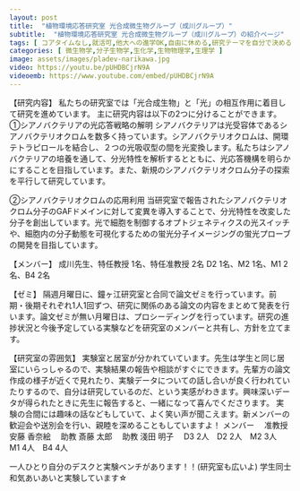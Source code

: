 ```yaml
---
layout: post
title:  "植物環境応答研究室 光合成微生物グループ（成川グループ）"
subtitle:  "植物環境応答研究室 光合成微生物グループ（成川グループ）の紹介ページ"
tags: [ コアタイムなし,就活可,他大への進学OK,自由に休める,研究テーマを自分で決める,研究テーマが与えられる ]
categories: [ 微生物学,分子生物学,生化学,生物物理学,生理学 ]
image: assets/images/pladev-narikawa.jpg
video: https://youtu.be/pUHDBCjrN9A
videoemb: https://www.youtube.com/embed/pUHDBCjrN9A
---
```


【研究内容】
私たちの研究室では「光合成生物」と「光」の相互作用に着目して研究を進めています。
主に研究内容は以下の2つに分けることができます。
①シアノバクテリアの光応答戦略の解明
シアノバクテリアは光受容体であるシアノバクテリオクロムを数多く持っています。シアノバクテリオクロムは、開環テトラピロールを結合し、２つの光吸収型の間を光変換します。私たちはシアノバクテリアの培養を通して、分光特性を解析するとともに、光応答機構を明らかにすることを目指しています。また、新規のシアノバクテリオクロム分子の探索を平行して研究しています。

②シアノバクテリオクロムの応用利用
当研究室で報告されたシアノバクテリオクロム分子のGAFドメインに対して変異を導入することで、分光特性を改変した分子を創出しています。光で細胞を制御するオプトジェネティクスの光スイッチや、細胞内の分子動態を可視化するための蛍光分子イメージングの蛍光プローブの開発を目指しています。

【メンバー】
成川先生、特任教授 1名、特任准教授 2名
D2 1名、M2 1名、M1 2名、B4 2名

【ゼミ】
隔週月曜日に、鐘ヶ江研究室と合同で論文ゼミを行っています。前期・後期それぞれ1人1回ずつ、研究に関係のある論文の内容をまとめて発表を行います。論文ゼミが無い月曜日は、プロシーディングを行っています。研究の進捗状況と今後予定している実験などを研究室のメンバーと共有し、方針を立てます。

【研究室の雰囲気】
実験室と居室が分かれていています。先生は学生と同じ居室にいらっしゃるので、実験結果の報告や相談がすぐにできます。先輩方の論文作成の様子が近くで見れたり、実験データについての話し合いが良く行われていたりするので、自分は研究しているのだ、という実感がわきます。興味深いデータが得られたときに先生に報告すると、一緒になって喜んでくださります。
実験の合間には趣味の話などもしていて、よく笑い声が聞こえます。新メンバーの歓迎会や送別会を行い、親睦を深めることもしていますよ！
メンバー
　准教授 安藤 香奈絵
　助教 斎藤 太郎
　助教 淺田 明子
　D3 2人　D2 2人　M2 3人　M1 4人　B4 4人

一人ひとり自分のデスクと実験ベンチがあります！！(研究室も広いよ)
学生同士和気あいあいと実験しています☆
